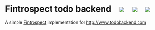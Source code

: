 <h1>
Fintrospect todo backend&nbsp;&nbsp;&nbsp;
<a href="https://bintray.com/daviddenton/maven/fintrospect-todo-backend/_latestVersion" target="_top"><img src="https://api.bintray.com/packages/daviddenton/maven/fintrospect-todo-backend/images/download.svg"/></a>&nbsp;&nbsp;&nbsp;
<a href="https://travis-ci.org/daviddenton/fintrospect-todo-backend" target="_top"><img src="https://travis-ci.org/daviddenton/fintrospect-todo-backend.svg?branch=master"/></a>&nbsp;&nbsp;&nbsp;
<a href="https://coveralls.io/github/daviddenton/fintrospect-todo-backend?branch=master" target="_top"><img src="https://coveralls.io/repos/daviddenton/fintrospect-todo-backend/badge.svg?branch=master"/></a>&nbsp;&nbsp;&nbsp;
</h1>

A simple <a href="http://fintrospect.io">Fintrospect</a> implementation for http://www.todobackend.com
